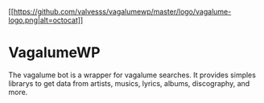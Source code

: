 [[https://github.com/valvesss/vagalumewp/master/logo/vagalume-logo.png|alt=octocat]]
# VagalumeWP

The vagalume bot is a wrapper for vagalume searches. It provides simples librarys
to get data from artists, musics, lyrics, albums, discography, and more.
